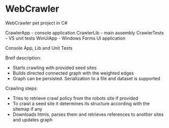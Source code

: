 # WebCrawler

WebCrawler pet project in C#

CrawlerApp - console application
CrawlerLib - main assembly
CrawlerTests - VS unit tests
WinUiApp - Windows Forms UI application

Console App, Lib and Unit Tests

Breif description:
- Starts crawling with provided seed sites
- Builds directed connected graph with the weighted edges
- Graph can be persisted. Serialization to a file and dataset is supported

Crawling steps:
- Tries to retrieve crawl policy from the robots site if provided
- To crawl a seed site it determines its structure according with the sitemap if any
- Downloads htmls, parses them and retrieves references to another sites and updates graph
